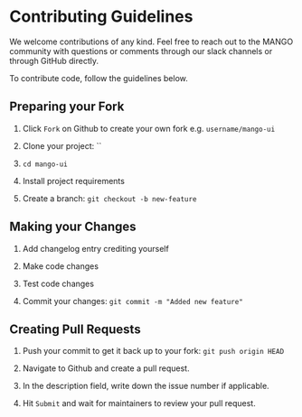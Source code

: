 # Contributing Guidelines

We welcome contributions of any kind. Feel free to reach out to the MANGO community with questions or comments
through our slack channels or through GitHub directly.

To contribute code, follow the guidelines below.

## Preparing your Fork

1. Click `Fork` on Github to create your own fork e.g. `username/mango-ui`

2. Clone your project: ``

3. `cd mango-ui`

4. Install project requirements

5. Create a branch: `git checkout -b new-feature`

## Making your Changes

1. Add changelog entry crediting yourself

2. Make code changes

3. Test code changes

4. Commit your changes: `git commit -m "Added new feature"`

## Creating Pull Requests

1. Push your commit to get it back up to your fork: `git push origin HEAD`

2. Navigate to Github and create a pull request.

3. In the description field, write down the issue number if applicable.

4. Hit `Submit` and wait for maintainers to review your pull request.
